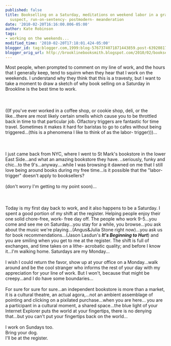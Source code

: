```yaml
---
published: false
title: Bookselling on a Saturday, meditations on weekend labor in a grammatically
  suspect, run-on-sentency- postmodern- meanderation
date: '2010-02-20T16:16:00.006-05:00'
author: Kate Robinson
tags:
- working on the weekends...
modified_time: '2010-02-20T17:18:01.424-05:00'
blogger_id: tag:blogger.com,1999:blog-5767374071871443859.post-6392081717991303936
blogger_orig_url: http://brooklinebooksmith.blogspot.com/2010/02/bookselling-on-saturday-meditations-on.html
---
```


Most people, when prompted to comment on my line of work, and the hours that I generally keep, tend to squirm when they hear that I work on the weekends. I understand why they think that this is a travesty, but I want to take a moment to draw a sketch of why book selling on a Saturday in Brookline is the best time to work.<br /><br /><br /><br />((If you've ever worked in a coffee shop, or cookie shop, deli, or the like...there are most likely certain smells which cause you to be throttled back in time to that particular job. Olfactory triggers are fantastic for time travel. Sometimes it makes it hard for baristas to go to cafes without being triggered...(this is a phenomena I like to think of as the labor- trigger)))...<br /><br /><br /><br />I just came back from NYC, where I went to St Mark's bookstore in the lower East Side...and what an amazing bookstore they have. ..seriously, funky and chic...to the 9's...anyway....while I was browsing it dawned on me that I still love being around books during my free time...is it possible that the "labor-trigger" doesn't apply to booksellers?<br /><br />(don't worry I'm getting to my point soon)...<br /><br /><br /><br />Today is my first day back to work, and it also happens to be a Saturday. I spent a good portion of my shift at the register. Helping people enjoy their one solid chore-free, work- free day off. The people who work 9-5...you come and see me on Saturday...you stay for a while, you browse...you ask about the music we're playing...(Angus&amp;Julia Stone right now)...you ask us for book recommendations...(Jason Lasdun's <strong><em>It's Beginning to Hurt</em></strong>) and you are smiling when you get to me at the register. The shift is full of exchanges, and time takes on a lithe- acrobatic quality; and before I know it...I'm walking home. Saturdays are my Monday...<br /><br />I wish I could return the favor, show up at your office on a Monday...walk around and be the cool stranger who informs the rest of your day with my appreciation for your line of work. But I won't, because that might be creepy...and I do have some boundaries...<br /><br />For sure for sure for sure...an independent bookstore is more than a market, it is a cultural theatre, an actual agora,...not an ambient assemblage of pointing and clicking on a pixilated purchase...when you are here... you are a participant in a cultural moment, a shared space...the blue light of your Internet Explorer puts the world at your fingertips, there is no denying that...but you can't put your fingertips back on the world...<br /><br />I work on Sundays too.<br />Bring your dog.<br />I'll be at the register.